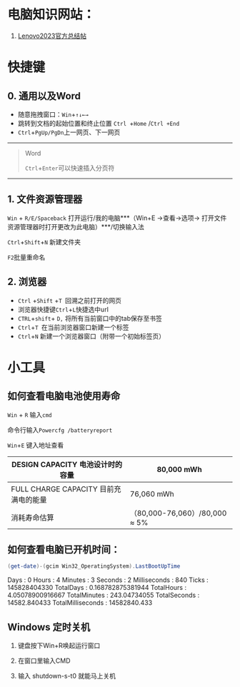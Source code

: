 # 电脑知识网站：

1. [Lenovo2023官方总结帖](https://mp.weixin.qq.com/s/2eQyfDlF1HOLLbzxl3rMhA)

# 快捷键

## 0. 通用以及Word

- 随意拖拽窗口：`Win`+`↑↓←→`
- 跳转到文档的起始位置和终止位置  `Ctrl `+`Home` /`Ctrl +End`
- `Ctrl`+`PgUp/PgDn`上一网页、下一网页

---

> Word
>
> `Ctrl`+`Enter`可以快速插入分页符

---



## 1. 文件资源管理器

`Win` + `R/E/Spaceback` 打开运行/我的电脑***（Win+E →查看→选项→ 打开文件资源管理器时打开更改为此电脑）***/切换输入法

`Ctrl`+`Shift`+`N` 新建文件夹

`F2`批量重命名



## 2. 浏览器

- `Ctrl` +`Shift` +`T `回溯之前打开的网页
- 浏览器快捷键`Ctrl`+`L`快捷选中url
- `CTRL`+`shift`+ `D,` 将所有当前窗口中的tab保存至书签
- `Ctrl`+`T `在当前浏览器窗口新建一个标签
- `Ctrl`+`N` 新建一个浏览器窗口（附带一个初始标签页）



# 小工具

## 如何查看电脑电池使用寿命

`Win` + `R` 输入`cmd`

命令行输入`Powercfg /batteryreport`

`Win`+`E` 键入地址查看 

| DESIGN CAPACITY 电池设计时的容量      | 80,000 mWh                    |
| ------------------------------------- | ----------------------------- |
| FULL CHARGE CAPACITY 目前充满电的能量 | 76,060 mWh                    |
| 消耗寿命估算                          | （80,000-76,060）/80,000 ≈ 5% |



## 如何查看电脑已开机时间：

```powershell
(get-date)-(gcim Win32_OperatingSystem).LastBootUpTime
```

Days              : 0
Hours             : 4
Minutes           : 3
Seconds           : 2
Milliseconds      : 840
Ticks             : 145828404330
TotalDays         : 0.168782875381944
TotalHours        : 4.05078900916667
TotalMinutes      : 243.04734055
TotalSeconds      : 14582.840433
TotalMilliseconds : 14582840.433

## Windows 定时关机

1. 键盘按下Win+R唤起运行窗口

2. 在窗口里输入CMD

3. 输入 shutdown-s-t0 就能马上关机